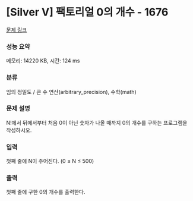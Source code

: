 # [Silver V] 팩토리얼 0의 개수 - 1676 

[문제 링크](https://www.acmicpc.net/problem/1676) 

### 성능 요약

메모리: 14220 KB, 시간: 124 ms

### 분류

임의 정밀도 / 큰 수 연산(arbitrary_precision), 수학(math)

### 문제 설명

<p>N!에서 뒤에서부터 처음 0이 아닌 숫자가 나올 때까지 0의 개수를 구하는 프로그램을 작성하시오.</p>

### 입력 

 <p>첫째 줄에 N이 주어진다. (0 ≤ N ≤ 500)</p>

### 출력 

 <p>첫째 줄에 구한 0의 개수를 출력한다.</p>

